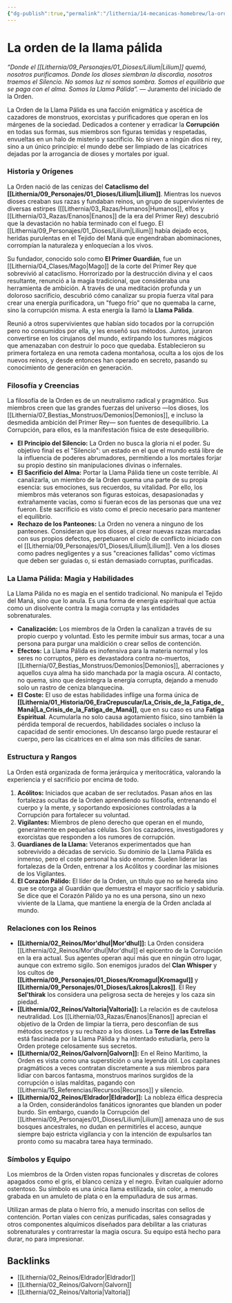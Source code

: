 ```yaml
---
{"dg-publish":true,"permalink":"/lithernia/14-mecanicas-homebrew/la-orden-de-la-llama-palida/","title":"La Orden de la Llama Pálida","tags":["lithernia","faccion"]}
---
```


# La orden de la llama pálida

*“Donde el [[Lithernia/09_Personajes/01_Dioses/Lilium\|Lilium]] quemó, nosotros purificamos. Donde los dioses siembran la discordia, nosotros traemos el Silencio. No somos luz ni somos sombra. Somos el equilibrio que se paga con el alma. Somos la Llama Pálida”.*
— Juramento del iniciado de la Orden.

La Orden de la Llama Pálida es una facción enigmática y ascética de cazadores de monstruos, exorcistas y purificadores que operan en los márgenes de la sociedad. Dedicados a contener y erradicar la **Corrupción** en todas sus formas, sus miembros son figuras temidas y respetadas, envueltas en un halo de misterio y sacrificio. No sirven a ningún dios ni rey, sino a un único principio: el mundo debe ser limpiado de las cicatrices dejadas por la arrogancia de dioses y mortales por igual.

### Historia y Orígenes

La Orden nació de las cenizas del **Cataclismo del [[Lithernia/09_Personajes/01_Dioses/Lilium\|Lilium]]**. Mientras los nuevos dioses creaban sus razas y fundaban reinos, un grupo de supervivientes de diversas estirpes ([[Lithernia/03_Razas/Humanos\|Humanos]], elfos y [[Lithernia/03_Razas/Enanos\|Enanos]] de la era del Primer Rey) descubrió que la devastación no había terminado con el fuego. El [[Lithernia/09_Personajes/01_Dioses/Lilium\|Lilium]] había dejado ecos, heridas purulentas en el Tejido del Maná que engendraban abominaciones, corrompían la naturaleza y enloquecían a los vivos.

Su fundador, conocido solo como **El Primer Guardián**, fue un [[Lithernia/04_Clases/Mago\|Mago]] de la corte del Primer Rey que sobrevivió al cataclismo. Horrorizado por la destrucción divina y el caos resultante, renunció a la magia tradicional, que consideraba una herramienta de ambición. A través de una meditación profunda y un doloroso sacrificio, descubrió cómo canalizar su propia fuerza vital para crear una energía purificadora, un "fuego frío" que no quemaba la carne, sino la corrupción misma. A esta energía la llamó la **Llama Pálida**.

Reunió a otros supervivientes que habían sido tocados por la corrupción pero no consumidos por ella, y les enseñó sus métodos. Juntos, juraron convertirse en los cirujanos del mundo, extirpando los tumores mágicos que amenazaban con destruir lo poco que quedaba. Establecieron su primera fortaleza en una remota cadena montañosa, oculta a los ojos de los nuevos reinos, y desde entonces han operado en secreto, pasando su conocimiento de generación en generación.

### Filosofía y Creencias

La filosofía de la Orden es de un neutralismo radical y pragmático. Sus miembros creen que las grandes fuerzas del universo —los dioses, los [[Lithernia/07_Bestias_Monstruos/Demonios\|Demonios]], e incluso la desmedida ambición del Primer Rey— son fuentes de desequilibrio. La Corrupción, para ellos, es la manifestación física de este desequilibrio.

- **El Principio del Silencio:** La Orden no busca la gloria ni el poder. Su objetivo final es el "Silencio": un estado en el que el mundo está libre de la influencia de poderes abrumadores, permitiendo a los mortales forjar su propio destino sin manipulaciones divinas o infernales.
- **El Sacrificio del Alma:** Portar la Llama Pálida tiene un coste terrible. Al canalizarla, un miembro de la Orden quema una parte de su propia esencia: sus emociones, sus recuerdos, su vitalidad. Por ello, los miembros más veteranos son figuras estoicas, desapasionadas y extrañamente vacías, como si fueran ecos de las personas que una vez fueron. Este sacrificio es visto como el precio necesario para mantener el equilibrio.
- **Rechazo de los Panteones:** La Orden no venera a ninguno de los panteones. Consideran que los dioses, al crear nuevas razas marcadas con sus propios defectos, perpetuaron el ciclo de conflicto iniciado con el [[Lithernia/09_Personajes/01_Dioses/Lilium\|Lilium]]. Ven a los dioses como padres negligentes y a sus "creaciones fallidas" como víctimas que deben ser guiadas o, si están demasiado corruptas, purificadas.

### La Llama Pálida: Magia y Habilidades

La Llama Pálida no es magia en el sentido tradicional. No manipula el Tejido del Maná, sino que lo anula. Es una forma de energía espiritual que actúa como un disolvente contra la magia corrupta y las entidades sobrenaturales.

- **Canalización:** Los miembros de la Orden la canalizan a través de su propio cuerpo y voluntad. Esto les permite imbuir sus armas, tocar a una persona para purgar una maldición o crear sellos de contención.
- **Efectos:** La Llama Pálida es inofensiva para la materia normal y los seres no corruptos, pero es devastadora contra no-muertos, [[Lithernia/07_Bestias_Monstruos/Demonios\|Demonios]], aberraciones y aquellos cuya alma ha sido manchada por la magia oscura. Al contacto, no quema, sino que desintegra la energía corrupta, dejando a menudo solo un rastro de ceniza blanquecina.
- **El Coste:** El uso de estas habilidades inflige una forma única de **[[Lithernia/01_Historia/06_EraCrepuscular/La_Crisis_de_la_Fatiga_de_Maná\|La_Crisis_de_la_Fatiga_de_Maná]]**, que en su caso es una **Fatiga Espiritual**. Acumularla no solo causa agotamiento físico, sino también la pérdida temporal de recuerdos, habilidades sociales o incluso la capacidad de sentir emociones. Un descanso largo puede restaurar el cuerpo, pero las cicatrices en el alma son más difíciles de sanar.

### Estructura y Rangos

La Orden está organizada de forma jerárquica y meritocrática, valorando la experiencia y el sacrificio por encima de todo.

1.  **Acólitos:** Iniciados que acaban de ser reclutados. Pasan años en las fortalezas ocultas de la Orden aprendiendo su filosofía, entrenando el cuerpo y la mente, y soportando exposiciones controladas a la Corrupción para fortalecer su voluntad.
2.  **Vigilantes:** Miembros de pleno derecho que operan en el mundo, generalmente en pequeñas células. Son los cazadores, investigadores y exorcistas que responden a los rumores de corrupción.
3.  **Guardianes de la Llama:** Veteranos experimentados que han sobrevivido a décadas de servicio. Su dominio de la Llama Pálida es inmenso, pero el coste personal ha sido enorme. Suelen liderar las fortalezas de la Orden, entrenar a los Acólitos y coordinar las misiones de los Vigilantes.
4.  **El Corazón Pálido:** El líder de la Orden, un título que no se hereda sino que se otorga al Guardián que demuestra el mayor sacrificio y sabiduría. Se dice que el Corazón Pálido ya no es una persona, sino un nexo viviente de la Llama, que mantiene la energía de la Orden anclada al mundo.

### Relaciones con los Reinos

- **[[Lithernia/02_Reinos/Mor'dhul\|Mor'dhul]]:** La Orden considera [[Lithernia/02_Reinos/Mor'dhul\|Mor'dhul]] el epicentro de la Corrupción en la era actual. Sus agentes operan aquí más que en ningún otro lugar, aunque con extremo sigilo. Son enemigos jurados del **Clan Whisper** y los cultos de **[[Lithernia/09_Personajes/01_Dioses/Kromagul\|Kromagul]]** y **[[Lithernia/09_Personajes/01_Dioses/Lakros\|Lakros]]**. El Rey **Sel’thirak** los considera una peligrosa secta de herejes y los caza sin piedad.
- **[[Lithernia/02_Reinos/Valtoria\|Valtoria]]:** La relación es de cautelosa neutralidad. Los [[Lithernia/03_Razas/Enanos\|Enanos]] aprecian el objetivo de la Orden de limpiar la tierra, pero desconfían de sus métodos secretos y su rechazo a los dioses. La **Torre de las Estrellas** está fascinada por la Llama Pálida y ha intentado estudiarla, pero la Orden protege celosamente sus secretos.
- **[[Lithernia/02_Reinos/Galvorn\|Galvorn]]:** En el Reino Marítimo, la Orden es vista como una superstición o una leyenda útil. Los capitanes pragmáticos a veces contratan discretamente a sus miembros para lidiar con barcos fantasma, monstruos marinos surgidos de la corrupción o islas malditas, pagando con [[Lithernia/15_Referencias/Recursos\|Recursos]] y silencio.
- **[[Lithernia/02_Reinos/Eldrador\|Eldrador]]:** La nobleza élfica desprecia a la Orden, considerándolos fanáticos ignorantes que blanden un poder burdo. Sin embargo, cuando la Corrupción del [[Lithernia/09_Personajes/01_Dioses/Lilium\|Lilium]] amenaza uno de sus bosques ancestrales, no dudan en permitirles el acceso, aunque siempre bajo estricta vigilancia y con la intención de expulsarlos tan pronto como su macabra tarea haya terminado.

### Símbolos y Equipo

Los miembros de la Orden visten ropas funcionales y discretas de colores apagados como el gris, el blanco ceniza y el negro. Evitan cualquier adorno ostentoso. Su símbolo es una única llama estilizada, sin color, a menudo grabada en un amuleto de plata o en la empuñadura de sus armas.

Utilizan armas de plata o hierro frío, a menudo inscritas con sellos de contención. Portan viales con cenizas purificadas, sales consagradas y otros componentes alquímicos diseñados para debilitar a las criaturas sobrenaturales y contrarrestar la magia oscura. Su equipo está hecho para durar, no para impresionar.

## Backlinks
- [[Lithernia/02_Reinos/Eldrador\|Eldrador]]
- [[Lithernia/02_Reinos/Galvorn\|Galvorn]]
- [[Lithernia/02_Reinos/Valtoria\|Valtoria]]
